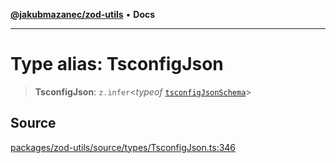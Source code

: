 [**@jakubmazanec/zod-utils**](../README.md) • **Docs**

---

# Type alias: TsconfigJson

> **TsconfigJson**: `z.infer`\<_typeof_ [`tsconfigJsonSchema`](../variables/tsconfigJsonSchema.md)\>

## Source

[packages/zod-utils/source/types/TsconfigJson.ts:346](https://github.com/jakubmazanec/tools/blob/2f8bfe433bf76006231c1e3b5197238029672b8c/packages/zod-utils/source/types/TsconfigJson.ts#L346)
